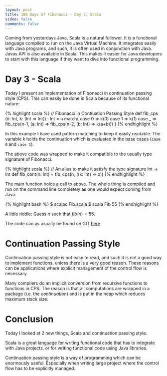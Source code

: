 ```yaml
---
layout: post
title: 100 Days of Fibonacci - Day 3, Scala
video: false
comments: false
---
```


Coming from yesterdays Java, Scala is a natural follower. It is
a functional language compiled to run on the Java Virtual Machine.
It integrates easily with Java programs, and such, it is often used
in conjunction with Java. Javas API is also available in Scala. This
makes it easier for Java developers to start with this language if they
want to dive into functional programming.

# Day 3 - Scala
Today I present an implementation of Fibonacci in continuation passing
style (CPS). This can easily be done in Scala because of its functional
nature:

{% highlight scala %}
// Fibonacci in Contiuation Passing Style
def fib_cps (n: Int, k: (Int => Int)) : Int = n match{
    case 0 => k(0)
    case 1 => k(1)
    case _ => fib_cps(n-1, (a: Int) =>
        fib_cps(n-2, (b: Int) =>
            k(a+b)))
}
{% endhighlight %}

In this example I have used pattern matching to keep
it easily readable.
The variable _k_ holds the continuation which is evaluated
in the base cases (`case 0` and `case 1`).

The above code was wrapped to make it compatible to the
usually type signature of Fibonacci.

{% highlight scala %}
// An alias to make it satisfy the type signature Int -> Int
def fib_cont(n: Int) = fib_cps(n, ((x: Int) => x)) 
{% endhighlight %}

The main function holds a call to above. The whole thing is compiled
and run on the command line completely as one would expect coming
from Java.

{% highlight bash %}
$ scalac Fib.scala 
$ scala Fib
55
{% endhighlight %}

A little riddle: Guess $n$ such that $fib(n) = 55$.

The code can as usually be found on GIT
[here](https://github.com/madsbuch/snippets/blob/master/fibonacci/Fib.scala)

# Continuation Passing Style
Continuation passing style is not easy to read, and such it is not a good way
to implement functions, unless there is a very good reason. These reasons
can be applications where explicit management of the control flow is
necessary.

Many compilers do an implicit conversion from recursive functions to
functions in CPS. The reason is that all computations are wrapped in a
package (i.e. the _continuation_) and is put in the heap which reduces
maximum stack size.

# Conclusion
Today I looked at 2 new things, Scala and continuation passing style.

Scala is a great language for writing functional code that has to
integrate with Java projects, or for writing functional code using
Java libraries.

Continuation passing style is a way of programming which can be enormously
useful. Especially when writing large project where the control flow has
to be explicitly managed.

